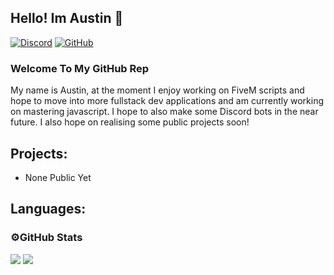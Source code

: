 ## Hello! Im Austin 👋
[![Discord](https://img.shields.io/badge/Discord-%235865F2.svg?style=for-the-badge&logo=discord&logoColor=white)](https://discord.gg/NVhMrrVhxU) [![GitHub](https://img.shields.io/badge/github-%23121011.svg?style=for-the-badge&logo=github&logoColor=white)](https://github.com/xAustinn)

### Welcome To My GitHub Rep

My name is Austin, at the moment I enjoy working on FiveM scripts and hope to move into more fullstack dev applications and am currently working on mastering javascript. I hope 
to also make some Discord bots in the near future. I also hope on realising some public projects soon!

## Projects:
- None Public Yet

## Languages:
<!--
**xAustinn/xAustinn** is a ✨ _special_ ✨ repository because its `README.md` (this file) appears on your GitHub profile.

Here are some ideas to get you started:

- 🔭 I’m currently working on ...
- 🌱 I’m currently learning ...
- 👯 I’m looking to collaborate on ...
- 🤔 I’m looking for help with ...
- 💬 Ask me about ...
- 📫 How to reach me: ...
- 😄 Pronouns: ...
- ⚡ Fun fact: ...
-->

### ⚙️GitHub Stats
<picture>
  <img allign="left" src="https://github-readme-stats-orcin-alpha.vercel.app/api?username=xAustinn&show_icons=true" />
  <img allign="left" src="https://github-readme-stats.vercel.app/api/top-langs/?username=xAustinn&layout=compact)" />
</picture>
